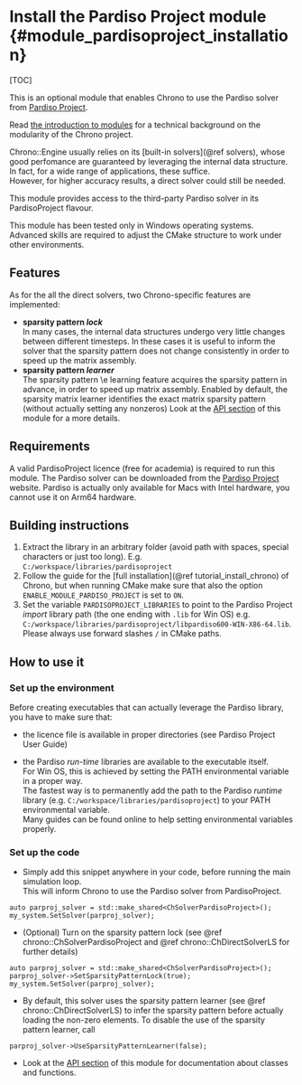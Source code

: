 Install the Pardiso Project module {#module_pardisoproject_installation}
==========================

[TOC]

This is an optional module that enables Chrono to use the Pardiso solver from [Pardiso Project](https://www.pardiso-project.org/).

Read [the introduction to modules](modularity.html) for a technical background on the modularity of the Chrono project.

Chrono::Engine usually relies on its [built-in solvers](@ref solvers), whose good perfomance are guaranteed by leveraging the internal data structure. 
In fact, for a wide range of applications, these suffice.<br>
However, for higher accuracy results, a direct solver could still be needed.

This module provides access to the third-party Pardiso solver in its PardisoProject flavour.

<div class="ce-warning"> 
This module has been tested only in Windows operating systems. Advanced skills are required to adjust the CMake structure to work under other environments.
</div>

## Features

As for the all the direct solvers, two Chrono-specific features are implemented:
- **sparsity pattern _lock_**<br>
    In many cases, the internal data structures undergo very little changes between different timesteps.
	In these cases it is useful to inform the solver that the sparsity pattern does not change consistently in order to speed up the matrix assembly.
- **sparsity pattern _learner_**<br>
    The sparsity pattern \e learning feature acquires the sparsity pattern in advance, in order to speed up matrix assembly. Enabled by default, the sparsity matrix learner identifies the exact matrix sparsity pattern (without actually setting any nonzeros)
Look at the [API section](group__pardisoproject__module.html) of this module for a more details.

## Requirements

A valid PardisoProject licence (free for academia) is required to run this module. The Pardiso solver can be downloaded from the [Pardiso Project](https://www.pardiso-project.org/) website. Pardiso is actually only available for Macs with Intel hardware, you cannot use it on Arm64 hardware. 

## Building instructions

1. Extract the library in an arbitrary folder (avoid path with spaces, special characters or just too long). E.g. `C:/workspace/libraries/pardisoproject`
2. Follow the guide for the [full installation](@ref tutorial_install_chrono) of Chrono, but when running CMake make sure that also the option `ENABLE_MODULE_PARDISO_PROJECT` is set to `ON`.
3. Set the variable `PARDISOPROJECT_LIBRARIES` to point to the Pardiso Project _import_ library path (the one ending with `.lib` for Win OS) e.g. `C:/workspace/libraries/pardisoproject/libpardiso600-WIN-X86-64.lib`. Please always use forward slashes `/` in CMake paths.



## How to use it

### Set up the environment

Before creating executables that can actually leverage the Pardiso library, you have to make sure that:

- the licence file is available in proper directories (see Pardiso Project User Guide)

- the Pardiso _run-time_ libraries are available to the executable itself.<br>
For Win OS, this is achieved by setting the PATH environmental variable in a proper way.<br>
The fastest way is to permanently add the path to the Pardiso _runtime_ library (e.g. `C:/workspace/libraries/pardisoproject`) to your PATH environmental variable.<br>
Many guides can be found online to help setting environmental variables properly.


### Set up the code

- Simply add this snippet anywhere in your code, before running the main simulation loop.<br>
This will inform Chrono to use the Pardiso solver from PardisoProject.
~~~{.cpp}
auto parproj_solver = std::make_shared<ChSolverPardisoProject>();
my_system.SetSolver(parproj_solver);
~~~


- (Optional) Turn on the sparsity pattern lock (see @ref chrono::ChSolverPardisoProject and @ref chrono::ChDirectSolverLS for further details)
~~~{.cpp}
auto parproj_solver = std::make_shared<ChSolverPardisoProject>();
parproj_solver->SetSparsityPatternLock(true);
my_system.SetSolver(parproj_solver);
~~~


- By default, this solver uses the sparsity pattern learner (see @ref chrono::ChDirectSolverLS) to infer the sparsity pattern before actually loading the non-zero elements.  To disable the use of the sparsity pattern learner, call 
~~~{.cpp}
parproj_solver->UseSparsityPatternLearner(false);
~~~


- Look at the [API section](group__pardisoproject__module.html) of this module for documentation about classes and functions.